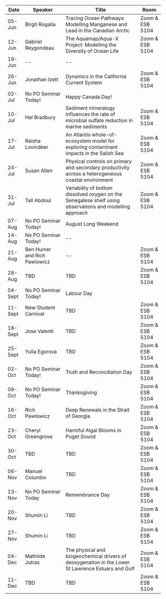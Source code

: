 Date  |  Speaker                                            |  Title                                                                                                |  Room
---------|-----------------------------------------------------|---------------------------------------------------------------------------------------------------------------------|------
05-Jun   | Birgit Rogalla | Tracing Ocean Pathways: Modelling Manganese and Lead in the Canadian Arctic |  Zoom & ESB 5104
12-Jun   | Gabriel Reygondeau | The Aquamap/Aqua-X Project: Modelling the Diversity of Ocean Life | Zoom & ESB 5104
19-Jun   | -- | -- | 
26-Jun   | Jonathan Izett | Dynamics in the California Current System |  Zoom & ESB 5104
02-Jul   | No PO Seminar Today! |  Happy Canada Day! | 
10-Jul   | Hal Bradbury | Sediment mineralogy influences the rate of microbial sulfate reduction in marine sediments | Zoom & ESB 5104
17-Jul  | Raisha Lovindeer | An Atlantis whole-of-ecosystem model for exploring contaminant impacts in the Salish Sea  |  Zoom & ESB 5104
24-Jul   | Susan Allen| Physical controls on primary and secondary productivity across a heterogeneous coastal environment | Zoom & ESB 5104
31-Jul  | Tall Abdoul | Variability of bottom dissolved oxygen on the Senegalese shelf using observations and modelling approach | Zoom & ESB 5104
07-Aug   | No PO Seminar Today! | August Long Weekend |
14-Aug   | No PO Seminar Today! | -- | 
21-Aug  | Ben Humer and Rich Pawlowicz | -- | Zoom & ESB 5104
28-Aug   | TBD | TBD |  Zoom & ESB 5104
04-Sept   | No PO Seminar Today! | Labour Day | 
11-Sept  | New Student Carnival | TBD | Zoom & ESB 5104
18-Sept  | Jose Valenti | TBD | Zoom & ESB 5104
25-Sept  | Yulia Egorova | TBD | Zoom & ESB 5104
02-Oct  | No PO Seminar Today!  | Truth and Reconciliation Day | Zoom & ESB 5104
09-Oct  | No PO Seminar Today!  | Thanksgiving | Zoom & ESB 5104
16-Oct  | Rich Pawlowicz  | Deep Renewals in the Strait of Georgia | Zoom & ESB 5104
23-Oct  | Cheryl Greengrove  | Harmful Algal Blooms in Puget Sound  | Zoom & ESB 5104  
30-Oct  | TBD  | TBD  | Zoom & ESB 5104
06-Nov  | Manuel Columbo  | TBD  | Zoom & ESB 5104
13-Nov  | No PO Seminar Today  | Remembrance Day  | Zoom & ESB 5104
20-Nov  | Shumin Li  | TBD  | Zoom & ESB 5104
27-Nov  | Shumin Li  | TBD  | Zoom & ESB 5104  
04-Dec  | Mathilde Jutras  | The physical and biogeochemical drivers of deoxygenation in the Lower St Lawrence Estuary and Gulf  | Zoom & ESB 5104
11-Dec  | TBD  | TBD  | Zoom & ESB 5104  